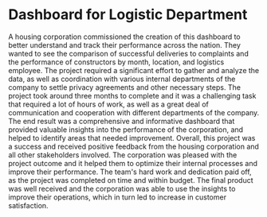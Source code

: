 # Dashboard for Logistic Department
A housing corporation commissioned the creation of this dashboard to better understand and track their performance across the nation. They wanted to see the comparison of successful deliveries to complaints and the performance of constructors by month, location, and logistics employee. The project required a significant effort to gather and analyze the data, as well as coordination with various internal departments of the company to settle privacy agreements and other necessary steps. The project took around three months to complete and it was a challenging task that required a lot of hours of work, as well as a great deal of communication and cooperation with different departments of the company. The end result was a comprehensive and informative dashboard that provided valuable insights into the performance of the corporation, and helped to identify areas that needed improvement. Overall, this project was a success and received positive feedback from the housing corporation and all other stakeholders involved. The corporation was pleased with the project outcome and it helped them to optimize their internal processes and improve their performance. The team's hard work and dedication paid off, as the project was completed on time and within budget. The final product was well received and the corporation was able to use the insights to improve their operations, which in turn led to increase in customer satisfaction.
                               
